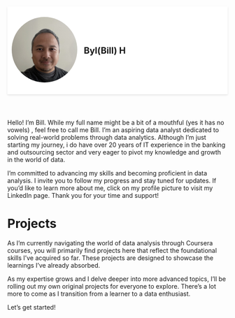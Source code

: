 <html lang="en">
<head>
  <meta charset="UTF-8">
  <meta name="viewport" content="width=device-width, initial-scale=1.0">
  <title>My GitHub Pages Site</title>
  <link rel="stylesheet" href="styles.css"> <!-- If using an external stylesheet -->
  <style>
    /* Inline styles if not using an external stylesheet */
    header {
      position: -webkit-sticky; /* For Safari */
      position: sticky;
      top: 0;
      z-index: 1000;
      background-color: #fff; /* Ensure background is solid */
      padding: 10px;
      box-shadow: 0 2px 4px rgba(0,0,0,0.1); /* Optional shadow for visibility */
    }
    p {
      display: flex;
      align-items: center;
    }
    img {
      border-radius: 50%;
      width: 150px;
      height: 150px;
      object-fit: cover;
      margin-right: 15px;
    }
    span {
      font-size: 20px;
      font-weight: bold;
    }
  </style>
</head>
<body>
  <header>
    <p>
      <a href="https://www.linkedin.com/in/byl-bill-h-029876323/" target="_blank" rel="noopener noreferrer">
        <img src="https://github.com/BylHitchen/Portfolio/blob/main/IMG_5781.jpg?raw=true" alt="Your Name">
      </a>
      <span>Byl(Bill) H</span>
    </p>
  </header>
  <main>

Hello! I’m Bill. While my full name might be a bit of a mouthful (yes it has no vowels) , feel free to call me Bill. I’m an aspiring data analyst dedicated to solving real-world problems through data analytics. Although I’m just starting my journey, i do have over 20 years of IT experience in the banking and outsourcing sector and very eager to pivot my knowledge and growth in the world of data.

I’m committed to advancing my skills and becoming proficient in data analysis. I invite you to follow my progress and stay tuned for updates. If you’d like to learn more about me, click on my profile picture to visit my LinkedIn page. Thank you for your time and support!

# Projects
As I’m currently navigating the world of data analysis through Coursera courses, you will primarily find projects here that reflect the foundational skills I’ve acquired so far. These projects are designed to showcase the learnings I’ve already absorbed.

As my expertise grows and I delve deeper into more advanced topics, I’ll be rolling out my own original projects for everyone to explore. There’s a lot more to come as I transition from a learner to a data enthusiast.

Let’s get started!
  </main>
</body>
</html>










